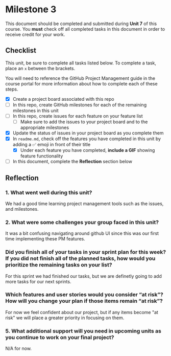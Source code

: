 # Milestone 3

This document should be completed and submitted during **Unit 7** of this course. You **must** check off all completed tasks in this document in order to receive credit for your work.

## Checklist

This unit, be sure to complete all tasks listed below. To complete a task, place an `x` between the brackets.

You will need to reference the GitHub Project Management guide in the course portal for more information about how to complete each of these steps.

- [x] Create a project board associated with this repo
- [ ] In this repo, create GitHub milestones for each of the remaining milestones in this unit
- [ ] In this repo, create issues for each feature on your feature list
  - [ ] Make sure to add the issues to your project board and to the appropriate milestones
- [x] Update the status of issues in your project board as you complete them
- [x] In `readme.md`, check off the features you have completed in this unit by adding a ✅ emoji in front of their title
  - [x] Under each feature you have completed, **include a GIF** showing feature functionality
- [ ] In this document, complete the **Reflection** section below

## Reflection

### 1. What went well during this unit?

We had a good time learning project management tools such as the issues, and milestones.

### 2. What were some challenges your group faced in this unit?

It was a bit confusing navigating around github UI since this was our first time implementing these PM features.

### Did you finish all of your tasks in your sprint plan for this week? If you did not finish all of the planned tasks, how would you prioritize the remaining tasks on your list?

For this sprint we had finished our tasks, but we are definetly going to add more tasks for our next sprints.

### Which features and user stories would you consider “at risk”? How will you change your plan if those items remain “at risk”?

For now we feel confident about our project, but if any items become "at risk" we will place a greater priority in focusing on them.

### 5. What additional support will you need in upcoming units as you continue to work on your final project?

N/A for now.
